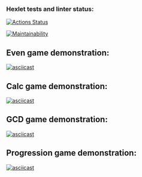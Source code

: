 ### Hexlet tests and linter status:
[![Actions Status](https://github.com/Olyapka84/python-project-49/actions/workflows/hexlet-check.yml/badge.svg)](https://github.com/Olyapka84/python-project-49/actions)

[![Maintainability](https://api.codeclimate.com/v1/badges/f0618576d8712cb54dbc/maintainability)](https://codeclimate.com/github/Olyapka84/python-project-49/maintainability)

## Even game demonstration:

[![asciicast](https://asciinema.org/connect/8e81ff5f-66a1-410e-9035-4f8b4d61b1b3)](https://asciinema.org/connect/8e81ff5f-66a1-410e-9035-4f8b4d61b1b3)

## Calc game demonstration:

[![asciicast](https://asciinema.org/a/ev85LFANXyhH07lDQ5FytGkzr)](https://asciinema.org/a/ev85LFANXyhH07lDQ5FytGkzr)

## GCD game demonstration:

[![asciicast](https://asciinema.org/a/xy9wtvhmgF6DeDEYibP7AVU9u)](https://asciinema.org/a/xy9wtvhmgF6DeDEYibP7AVU9u)

## Progression game demonstration:

[![asciicast](https://asciinema.org/a/xNA4YK7m2tnYTlvQj1dCvejmL)](https://asciinema.org/a/xNA4YK7m2tnYTlvQj1dCvejmL)
